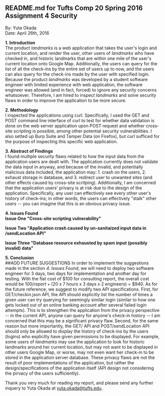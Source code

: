 ## README.md for Tufts Comp 20 Spring 2016 Assignment 4 Security ##
By: Yuta Okada <br>
Date: April 26th, 2016 <br>

**1. Introduction** <br>
The product *landmarks* is a web application that takes the user's login and current location, and render the user, other users of *landmarks* who have checked in, and historic landmarks that are within one mile of the user's current location onto Google Map. Additionally, the users can query for the list of all the check-ins by the entire set of users up to now, and the users can also query for the check-ins made by the user with specified login. Because the product *landmarks* was developed by a student software engineer with limited experience with web application, the software engineer was allowed (and in fact, forced) to ignore any security concerns whatsoever. Therefore, I am hired to inspect *landmarks* and solve security flaws in order to improve the application to be more secure.

**2. Methodology** <br>
I inspected the applications using curl. Specifically, I used the GET and POST command line interface of curl to test for whether data validation is done on the web server application upon POST request and whether cross-site scripting is possible, among other potential security vulnerabilities. I also setted up Burp Suite and Tamper Data (on Firefox), but curl sufficed for the purpose of inspecting this specific web application.

**3. Abstract of Findings** <br>
I found multiple security flaws related to how the input data from the application users are dealt with. The application currently does not validate the data input in anyway, and because of the invalid, and potentially malicious data included, the application may: 1. crash on the users, 2. exhaust storage in database, and 3. redirect user to unwanted sites (and other effects caused by cross-site scritping). Additionally, I am concerned that the application users' privacy is at risk due to the design of the application. Specifically, any user can effectively see every other user's history of check-ins; in other words, the users can effectively "stalk" other users -- you can imagine that this is an obvious privacy issue.


**4. Issues Found** <br>
**Issue One "Cross-site scripting vulnerability"** <br>






**Issue Two "Application crash caused by un-sanitaized input data in /sendLocation API"** <br>







**Issue Three "Database resource exhausted by spam input (possibly invalid) data"** <br>







**5. Conclusion** <br> ##ADD FUTURE SUGGESTIONS
In order to implement the suggestions made in the section *4. Issues Found*, we will need to deploy two software engineer for 3 days, two days for implementation and another day for testing. With the flat cost of $100 for consulting report, the overall cost would be $100 / report + ($20 x 7 hours x 3 days x 2 engineers) = $940. As for the future reference, we suggest to modify two API specifications. First, for GET/checkin.json API, the API should explicitly list the number of times a given user can try querying for seemingly similar login (similar to how one gets locked out of an online banking account after several failed login attempts). This is to strengthen the application from the privacy perspective -- in the current API, anyone can query for anyone's check-in history -- I am concerned that this may be a significant privacy flaw. Second, for the same reason but more importantly, the GET/ API and POST/sendLocation API should only be allowed to display the history of check-ins by the users (logins) who explicitly have given permissions to be displayed. For example, some users of *landmarks* may use the application to look for historic landmarks around her current location, but may not want to be displayed in other users Google Map, or worse, may not even want her check-in to be stored in the application server database. These privacy flaws are not the result of poor implementations of the application, but rather the design/specifications of the application itself (API design not considering the pirvacy of the users sufficiently).

Thank you very much for reading my report, and please send any further inquery to Yuta Okada at yuta.okada@tufts.edu.
